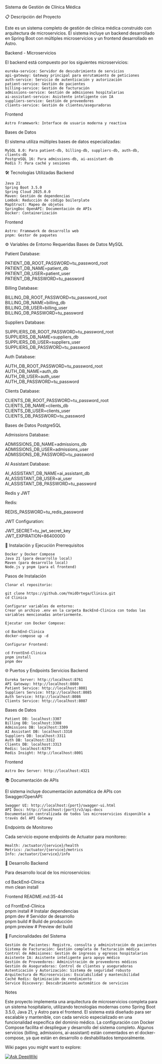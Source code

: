 Sistema de Gestión de Clínica Médica

📋 Descripción del Proyecto

Este es un sistema completo de gestión de clínica médica construido con arquitectura de microservicios. El sistema incluye un backend desarrollado en Spring Boot con múltiples microservicios y un frontend desarrollado en Astro.

Backend - Microservicios

El backend está compuesto por los siguientes microservicios:

    eureka-service: Servidor de descubrimiento de servicios
    api-gateway: Gateway principal para enrutamiento de peticiones
    auth-service: Servicio de autenticación y autorización
    patient-service: Gestión de pacientes
    billing-service: Gestión de facturación
    admissions-service: Gestión de admisiones hospitalarias
    ai-assistant-service: Asistente inteligente con IA
    suppliers-service: Gestión de proveedores
    clients-service: Gestión de clientes/aseguradoras

Frontend

    Astro Framework: Interface de usuario moderna y reactiva

Bases de Datos

El sistema utiliza múltiples bases de datos especializadas:

    MySQL 8.0: Para patient-db, billing-db, suppliers-db, auth-db, clients-db
    PostgreSQL 16: Para admissions-db, ai-assistant-db
    Redis 7: Para caché y sesiones

🛠️ Tecnologías Utilizadas
Backend

    Java 21
    Spring Boot 3.5.0
    Spring Cloud 2025.0.0
    Maven: Gestión de dependencias
    Lombok: Reducción de código boilerplate
    MapStruct: Mapeo de objetos
    SpringDoc OpenAPI: Documentación de APIs
    Docker: Containerización

Frontend

    Astro: Framework de desarrollo web
    pnpm: Gestor de paquetes

⚙️ Variables de Entorno Requeridas
Bases de Datos MySQL

Patient Database:

PATIENT_DB_ROOT_PASSWORD=tu_password_root  
PATIENT_DB_NAME=patient_db  
PATIENT_DB_USER=patient_user  
PATIENT_DB_PASSWORD=tu_password

Billing Database:

BILLING_DB_ROOT_PASSWORD=tu_password_root  
BILLING_DB_NAME=billing_db  
BILLING_DB_USER=billing_user  
BILLING_DB_PASSWORD=tu_password

Suppliers Database:

SUPPLIERS_DB_ROOT_PASSWORD=tu_password_root  
SUPPLIERS_DB_NAME=suppliers_db  
SUPPLIERS_DB_USER=suppliers_user  
SUPPLIERS_DB_PASSWORD=tu_password

Auth Database:

AUTH_DB_ROOT_PASSWORD=tu_password_root  
AUTH_DB_NAME=auth_db  
AUTH_DB_USER=auth_user  
AUTH_DB_PASSWORD=tu_password

Clients Database:

CLIENTS_DB_ROOT_PASSWORD=tu_password_root  
CLIENTS_DB_NAME=clients_db  
CLIENTS_DB_USER=clients_user  
CLIENTS_DB_PASSWORD=tu_password

Bases de Datos PostgreSQL

Admissions Database:

ADMISSIONS_DB_NAME=admissions_db  
ADMISSIONS_DB_USER=admissions_user  
ADMISSIONS_DB_PASSWORD=tu_password

AI Assistant Database:

AI_ASSISTANT_DB_NAME=ai_assistant_db  
AI_ASSISTANT_DB_USER=ai_user  
AI_ASSISTANT_DB_PASSWORD=tu_password

Redis y JWT

Redis:

REDIS_PASSWORD=tu_redis_password

JWT Configuration:

JWT_SECRET=tu_jwt_secret_key  
JWT_EXPIRATION=86400000

🚀 Instalación y Ejecución
Prerrequisitos

    Docker y Docker Compose
    Java 21 (para desarrollo local)
    Maven (para desarrollo local)
    Node.js y pnpm (para el frontend)

Pasos de Instalación

    Clonar el repositorio:

    git clone https://github.com/YmidOrtega/Clinica.git  
    cd Clinica

    Configurar variables de entorno:
    Crear un archivo .env en la carpeta BackEnd-Clinica con todas las variables mencionadas anteriormente.

    Ejecutar con Docker Compose:

    cd BackEnd-Clinica  
    docker-compose up -d

    Configurar Frontend:

    cd FrontEnd-Clinica  
    pnpm install  
    pnpm dev

🌐 Puertos y Endpoints
Servicios Backend

    Eureka Server: http://localhost:8761
    API Gateway: http://localhost:8080
    Patient Service: http://localhost:8081
    Suppliers Service: http://localhost:8085
    Auth Service: http://localhost:8086
    Clients Service: http://localhost:8087

Bases de Datos

    Patient DB: localhost:3307
    Billing DB: localhost:3308
    Admissions DB: localhost:3309
    AI Assistant DB: localhost:3310
    Suppliers DB: localhost:3311
    Auth DB: localhost:3312
    Clients DB: localhost:3313
    Redis: localhost:6379
    Redis Insight: http://localhost:8001

Frontend

    Astro Dev Server: http://localhost:4321

📚 Documentación de APIs

El sistema incluye documentación automática de APIs con Swagger/OpenAPI:

    Swagger UI: http://localhost:{port}/swagger-ui.html
    API Docs: http://localhost:{port}/v3/api-docs
    Documentación centralizada de todos los microservicios disponible a través del API Gateway

Endpoints de Monitoreo

Cada servicio expone endpoints de Actuator para monitoreo:

    Health: /actuator/{service}/health
    Metrics: /actuator/{service}/metrics
    Info: /actuator/{service}/info

🔧 Desarrollo
Backend

Para desarrollo local de los microservicios:

cd BackEnd-Clinica  
mvn clean install

Frontend README.md:35-44

cd FrontEnd-Clinica  
pnpm install          # Instalar dependencias  
pnpm dev              # Servidor de desarrollo  
pnpm build            # Build de producción  
pnpm preview          # Preview del build

🏥 Funcionalidades del Sistema

    Gestión de Pacientes: Registro, consulta y administración de pacientes
    Sistema de Facturación: Gestión completa de facturación médica
    Control de Admisiones: Gestión de ingresos y egresos hospitalarios
    Asistente IA: Asistente inteligente para apoyo médico
    Gestión de Proveedores: Administración de proveedores médicos
    Gestión de Aseguradoras: Control de clientes y aseguradoras
    Autenticación y Autorización: Sistema de seguridad robusto
    Arquitectura de Microservicios: Escalabilidad y mantenibilidad
    Caché Redis: Optimización de rendimiento
    Service Discovery: Descubrimiento automático de servicios

Notes

Este proyecto implementa una arquitectura de microservicios completa para un sistema hospitalario, utilizando tecnologías modernas como Spring Boot 3.5.0, Java 21, y Astro para el frontend. El sistema está diseñado para ser escalable y mantenible, con cada servicio especializado en una funcionalidad específica del dominio médico. La configuración con Docker Compose facilita el despliegue y desarrollo del sistema completo. Algunos servicios (billing, admissions, ai-assistant) están comentados en el docker-compose, ya que están en desarrollo o deshabilitados temporalmente.

Wiki pages you might want to explore:

[![Ask DeepWiki](https://deepwiki.com/badge.svg)](https://deepwiki.com/YmidOrtega/Clinica)
